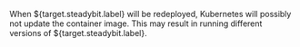 When ${target.steadybit.label} will be redeployed, Kubernetes will possibly not update the container image. This may result in running different versions of ${target.steadybit.label}.
